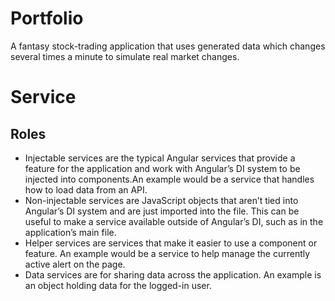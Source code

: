 # Portfolio
A fantasy stock-trading application that uses generated data which changes several times a minute to 
simulate real market changes.

# Service

## Roles

- Injectable services are the typical Angular services that provide a feature for the application and 
work with Angular’s DI system to be injected into components.An example would be a service that handles 
how to load data from an API.
- Non-injectable services are JavaScript objects that aren’t tied into Angular’s DI system and are just 
imported into the file. This can be useful to make a service available outside of Angular’s DI, such as 
in the application’s main file.
- Helper services are services that make it easier to use a component or feature. An example would be a 
service to help manage the currently active alert on the page.
- Data services are for sharing data across the application. An example is an object holding data for 
the logged-in user.